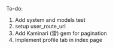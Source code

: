 To-do:
1. Add system and models test
2. setup user_route_url
3. Add Kaminari (雷) gem for pagination
4. Implement profile tab in index page
